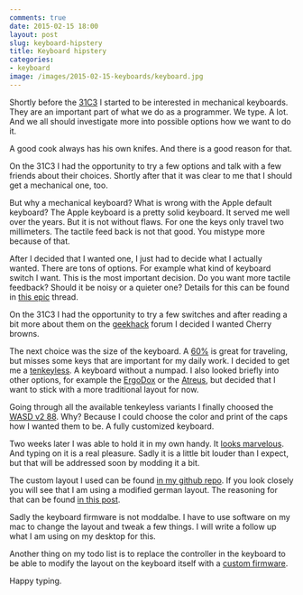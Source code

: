 ```yaml
---
comments: true
date: 2015-02-15 18:00
layout: post
slug: keyboard-hipstery
title: Keyboard hipstery
categories:
- keyboard
image: /images/2015-02-15-keyboards/keyboard.jpg
---
```

Shortly before the [31C3](http://bitboxer.de/2015/01/04/31-31c3-retrospective/)
I started to be interested in mechanical keyboards. They are an important part
of what we do as a programmer. We type. A lot. And we all should investigate
more into possible options how we want to do it.

A good cook always has his own knifes. And there is a good reason for that.

On the 31C3 I had the opportunity to try a few options and talk with a few
friends about their choices. Shortly after that it was clear to me that I
should get a mechanical one, too.

But why a mechanical keyboard? What is wrong with the Apple default keyboard?
The Apple keyboard is a pretty solid keyboard. It served me well over the
years. But it is not without flaws. For one the keys only travel two
millimeters. The tactile feed back is not that good. You mistype more because
of that. 

After I decided that I wanted one, I just had to decide what I actually wanted.
There are tons of options. For example what kind of keyboard switch I want.
This is the most important decision. Do you want more tactile feedback? Should
it be noisy or a quieter one? Details for this can be found in [this
epic](http://www.overclock.net/t/491752/official-mechanical-keyboard-guide)
thread.

On the 31C3 I had the opportunity to try a few switches and after reading a bit
more about them on the [geekhack](http://geekhack.org) forum I decided I wanted
Cherry browns.

The next choice was the size of the keyboard. A
[60%](http://deskthority.net/wiki/60%25) is great for traveling, but misses
some keys that are important for my daily work. I decided to get me a
[tenkeyless](http://deskthority.net/wiki/Tenkeyless). A keyboard without a
numpad. I also looked briefly into other options, for example the
[ErgoDox](http://ergodox.org/) or the
[Atreus](http://instagram.com/p/yr3tpkAAXA/), but decided that I want to stick
with a more traditional layout for now.

Going through all the available tenkeyless variants I finally choosed the [WASD
v2 88](http://www.wasdkeyboards.com/index.php/products/mechanical-keyboard/wasd-v2-88-key-iso-custom-mechanical-keyboard.html).
Why? Because I could choose the color and print of the caps how I wanted them
to be. A fully customized keyboard.

Two weeks later I was able to hold it in my own handy. It [looks
marvelous](https://www.flickr.com/photos/wannawork/sets/72157650417820400). And
typing on it is a real pleasure. Sadly it is a little bit louder than I expect,
but that will be addressed soon by modding it a bit.

The custom layout I used can be found [in my github
repo](https://github.com/bitboxer/keyboard). If you look closely you will see
that I am using a modified german layout. The reasoning for that can be found
[in this
post](http://localhost:4000/2012/05/21/german-coding-keyboard-layout-for-macs/).

Sadly the keyboard firmware is not moddalbe. I have to use software on my mac
to change the layout and tweak a few things. I will write a follow up what I am
using on my desktop for this.

Another thing on my todo list is to replace the controller in the keyboard to
be able to modify the layout on the keyboard itself with a [custom
firmware](http://deskthority.net/wiki/Costar_replacement_controllers#Firmwares).

Happy typing.
